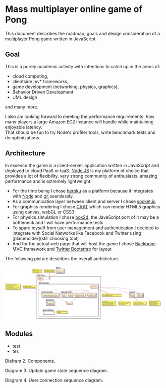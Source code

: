 Mass multiplayer online game of Pong
====

This document describes the roadmap, goals and design consideration of a multiplayer Pong game written in JavaScript.  

Goal
----

This is a purely academic activity with intentions to catch up in the areas of:
- cloud computing, 
- clientside mv* frameworks,
- game development (networking, physics, graphics), 
- Behavior Driven Development
- UML design 

and many more.   

I also am looking forward to meeting the performance requirements: how many players a large Amazon EC2 instance will handle while maintaining enjoyable latency.  
That should be fun to try Node's profiler tools, write benchmark tests and do optimizations.


Architecture
----

In essence the game is a client-server application written in JavaScript and deployed to cloud PaaS or IaaS.
[Node.JS](www.nodejs.org) is my platform of choice that provides a lot of flexibility, very strong community of enthusiasts, amazing performance and is extremely lightweight.

- For the time being I chose [heroku](www.heroku.com) as a platform because it integrates with [Node](www.nodejs.org) and [git](www.github.com) seemlessly.
- As a communication layer between client and server I chose [socket.io](www.socket.io)
- For graphics rendering I chose [CAAT](https://github.com/hyperandroid/CAAT) which can render HTML5 graphics using canvas, webGL or CSS3
- For physics simulation I chose [box2d](http://box2d.org/), the JavaScript port of it may be a bottleneck and I will have performance tests
- To spare myself from user management and authentication I decided to integrate with Social Networks like Facebook and Twitter using [placeholder](still choosing tool)
- And for the actual web page that will host the game I chose [Backbone](www.backbonejs.org) MVC framework and [Twitter Bootstrap](twitter.github.com/bootstrap/) for layout

The following picture describes the overall architecture.

![Architecutre](pong-all-components.png)

## Modules


- test
- tes

Diafram 2.
Components.

Diagram 3.
Update game state sequence diagram.

Diagram 4.
User connection sequence diagram.
